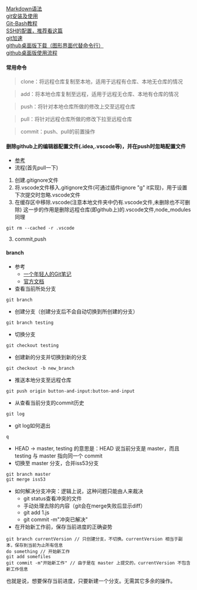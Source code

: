 [Markdown语法](https://www.jianshu.com/p/q81RER)<br>
[git安装及使用](https://www.liaoxuefeng.com/wiki/896043488029600/896954117292416)<br>
[Git-Bash教程](https://xiedaimala.com/tasks/ac98cafe-86d3-4842-81f6-d0eec4930e80/text_tutorials/354cf717-8e2d-41fe-9f6f-456935c12967)<br>
[SSH的配置，推荐看这篇](https://www.jianshu.com/p/d136dee10561)<br>
[git加速](https://jscode.me/t/topic/789)<br>
[github桌面版下载（图形界面代替命令行）](https://desktop.github.com/)<br>
[github桌面版使用流程](https://www.jianshu.com/p/6063974849db)<br>
#### 常用命令
> clone：将远程仓库复制至本地，适用于远程有仓库、本地无仓库的情况

> add：将本地仓库复制至远程，适用于远程无仓库、本地有仓库的情况

> push：将针对本地仓库所做的修改上交至远程仓库

> pull：将针对远程仓库所做的修改下拉至远程仓库

> commit：push、pull的前置操作

#### 删除github上的编辑器配置文件(.idea,.vscode等)，并在push时忽略配置文件
* [参考](https://blog.csdn.net/leorx01/article/details/66968707)
* 流程(首先pull一下)
1. 创建.gitignore文件
2. 将.vscode文件移入.gitignore文件(可通过插件ignore "g" it实现)，用于设置下次提交时忽略.vscode文件
3. 在缓存区中移除.vscode(注意本地文件夹中仍有.vscode文件,未删除也不可删除)
这一步的作用是删除远程仓库(即github上)的.vscode文件,node_modules同理
```
git rm --cached -r .vscode
```
3. commit,push

#### branch
* 参考
  * [一个年轻人的Git笔记](https://git-scm.com/book/zh/v1/Git-%E5%88%86%E6%94%AF-%E5%88%86%E6%94%AF%E7%9A%84%E6%96%B0%E5%BB%BA%E4%B8%8E%E5%90%88%E5%B9%B6)
  * [官方文档](https://git-scm.com/book/zh/v1/Git-%E5%88%86%E6%94%AF-%E5%88%86%E6%94%AF%E7%9A%84%E6%96%B0%E5%BB%BA%E4%B8%8E%E5%90%88%E5%B9%B6)
* 查看当前所处分支
```
git branch
```
* 创建分支（创建分支后不会自动切换到所创建的分支）
```
git branch testing
```
* 切换分支
```
git checkout testing
```
* 创建新的分支并切换到新的分支
```
git checkout -b new_branch 
```
* 推送本地分支至远程仓库
```
git push origin button-and-input:button-and-input
```
* 从查看当前分支的commit历史
```
git log
```
* git log如何退出
```
q
```
* HEAD -> master, testing 的意思是：HEAD 说当前分支是 master，而且 testing 与 master 指向同一个 commit
* 切换至 master 分支，合并iss53分支
```
git branch master
git merge iss53
```
* 如何解决分支冲突：逻辑上说，这种问题只能由人来裁决
  * git status查看冲突的文件
  * 手动处理去除的内容（git会在merge失败后显示diff）
  * git add 1.js
  * git commit -m"冲突已解决"
*  在开始新工作前，保存当前进度的正确姿势
```
git branch currentVersion // 只创建分支，不切换。currentVersion 相当于副本，保存到当前为止所有信息
do something // 开始新工作
git add somefiles
git commit -m"开始新工作" // 由于是在 master 上提交的，currentVersion 不包含新工作信息
```
也就是说，想要保存当前进度，只要新建一个分支。无需其它多余的操作。
  
  
  
  
